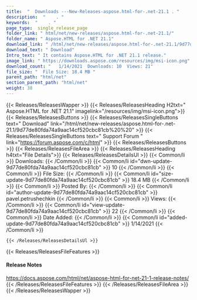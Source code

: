 ```yaml
---
title:  "  Downloads ---New-Releases-aspose.html-for-.net-21.1 . " 
description:  "    . " 
keywords:  "    . " 
page_type:  single_release_page
folder_link: " html/net/new-releases/aspose.html-for-.net-21.1/"
folder_name: " Aspose.HTML for .NET 21.1"
download_link: " /html/net/new-releases/aspose.html-for-.net-21.1/9d77de80fda74a9aac14cf520cbc81cb"
download_text: " Download"
Intro_text: " It contains Aspose.HTML for .NET 21.1 release."
image_link: " https://downloads.aspose.com/resources/img/msi-icon.png"
download_count: "   1/14/2021  Downloads: 10  Views: 21"
file_size: "  File Size: 18.4 MB "
parent_path: "html/net"
section_parent_path: "html/net"
weight: 38 
---
```


{{< Releases/ReleasesWapper >}}
  {{< Releases/ReleasesHeading H2txt=" Aspose.HTML for .NET 21.1" imagelink="/resources/img/msi-icon.png">}}
  {{< Releases/ReleasesButtons >}}
    {{< Releases/ReleasesSingleButtons text=" Download" link="/html/net/new-releases/aspose.html-for-.net-21.1/9d77de80fda74a9aac14cf520cbc81cb%20%20" >}}
    {{< Releases/ReleasesSingleButtons text=" Support Forum " link="https://forum.aspose.com/c/html" >}}
  {{< Releases/ReleasesButtons >}}
  {{< Releases/ReleasesFileArea >}}
    {{< Releases/ReleasesHeading h4txt="File Details">}}
    {{< Releases/ReleasesDetailsUl >}}
            {{< Common/li  >}} Downloads: {{< /Common/li >}} 
      {{< Common/li id="dwn-update-9d77de80fda74a9aac14cf520cbc81cb" >}} 10 {{< /Common/li >}} 
      {{< Common/li  >}} File Size: {{< /Common/li >}} 
      {{< Common/li id="size-update-9d77de80fda74a9aac14cf520cbc81cb" >}} 18.4 MB {{< /Common/li >}} 
      {{< Common/li  >}} Posted By: {{< /Common/li >}} 
      {{< Common/li id="author-update-9d77de80fda74a9aac14cf520cbc81cb" >}} pavel.petrushechkin {{< /Common/li >}} 
      {{< Common/li  >}} Views: {{< /Common/li >}} 
      {{< Common/li id="view-update-9d77de80fda74a9aac14cf520cbc81cb" >}} 22 {{< /Common/li >}} 
      {{< Common/li  >}} Date Added: {{< /Common/li >}} 
      {{< Common/li id="added-update-9d77de80fda74a9aac14cf520cbc81cb" >}} 1/14/2021 {{< /Common/li >}} 

    {{< /Releases/ReleasesDetailsUl >}}

  {{< Releases/ReleasesFileFeatures >}}
      <h4>Release Notes</h4><div><a href="https://docs.aspose.com/html/net/aspose-html-for-net-21-1-release-notes/">https://docs.aspose.com/html/net/aspose-html-for-net-21-1-release-notes/</a></div>
  {{< /Releases/ReleasesFileFeatures >}}
 {{< /Releases/ReleasesFileArea >}}
{{< /Releases/ReleasesWapper >}}



